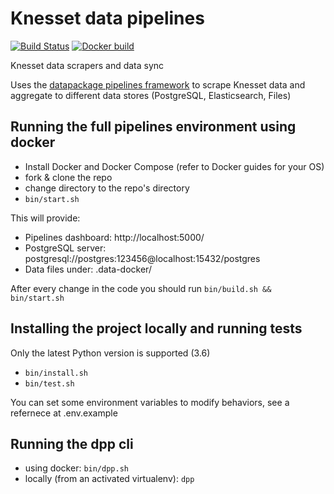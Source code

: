 # Knesset data pipelines

[![Build Status](https://travis-ci.org/hasadna/knesset-data-pipelines.svg?branch=master)](https://travis-ci.org/hasadna/knesset-data-pipelines)
[![Docker build](https://img.shields.io/docker/automated/jrottenberg/ffmpeg.svg)](https://hub.docker.com/r/orihoch/knesset-data-pipelines/)

Knesset data scrapers and data sync

Uses the [datapackage pipelines framework](https://github.com/frictionlessdata/datapackage-pipelines) to scrape Knesset data and aggregate to different data stores (PostgreSQL, Elasticsearch, Files)

## Running the full pipelines environment using docker

* Install Docker and Docker Compose (refer to Docker guides for your OS)
* fork & clone the repo
* change directory to the repo's directory
* `bin/start.sh`

This will provide:

* Pipelines dashboard: http://localhost:5000/
* PostgreSQL server: postgresql://postgres:123456@localhost:15432/postgres
* Data files under: .data-docker/

After every change in the code you should run `bin/build.sh && bin/start.sh`

## Installing the project locally and running tests

Only the latest Python version is supported (3.6)

* `bin/install.sh`
* `bin/test.sh`

You can set some environment variables to modify behaviors, see a refernece at .env.example

## Running the dpp cli

* using docker: `bin/dpp.sh`
* locally (from an activated virtualenv): `dpp`


